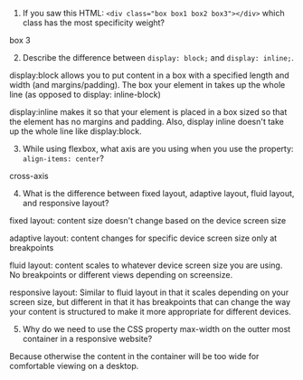 <!-- Answers to the Self Study Questions go here -->

1. If you saw this HTML: `<div class="box box1 box2 box3"></div>` which class has the most specificity weight?

box 3


2. Describe the difference between `display: block;` and `display: inline;`.

display:block allows you to put content in a box with a specified length and width (and margins/padding). The box your element in takes up the whole line (as opposed to display: inline-block)

display:inline makes it so that your element is placed in a box sized so that the element has no margins and padding. Also, display inline doesn't take up the whole line like display:block.

3. While using flexbox, what axis are you using when you use the property: `align-items: center`?

cross-axis 

4. What is the difference between fixed layout, adaptive layout, fluid layout, and responsive layout?

fixed layout: content size doesn't change based on the device screen size 

adaptive layout: content changes for specific device screen size only at breakpoints

fluid layout: content scales to whatever device screen size you are using. No breakpoints or different views depending on screensize. 

responsive layout: Similar to fluid layout in that it scales depending on your screen size, but different in that it has breakpoints that can change the way your content is structured to make it more appropriate for different devices. 

5. Why do we need to use the CSS property max-width on the outter most container in a responsive website?

Because otherwise the content in the container will be too wide for comfortable viewing on a desktop.
